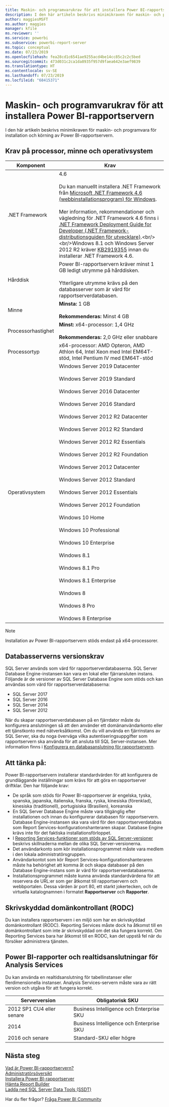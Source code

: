 ```yaml
---
title: Maskin- och programvarukrav för att installera Power BI-rapportservern
description: I den här artikeln beskrivs minimikraven för maskin- och programvara för installation och körning av Power BI-rapportservern.
author: maggiesMSFT
ms.author: maggies
manager: kfile
ms.reviewer: ''
ms.service: powerbi
ms.subservice: powerbi-report-server
ms.topic: conceptual
ms.date: 07/23/2019
ms.openlocfilehash: fea28cd1c6541ae9255acd4be14cc85c2c2c5bed
ms.sourcegitcommit: 473d031c2ca1da8935f957d9faea642e3aef9839
ms.translationtype: HT
ms.contentlocale: sv-SE
ms.lasthandoff: 07/23/2019
ms.locfileid: "68415371"
---
```

# <a name="hardware-and-software-requirements-for-installing-power-bi-report-server"></a>Maskin- och programvarukrav för att installera Power BI-rapportservern

I den här artikeln beskrivs minimikraven för maskin- och programvara för installation och körning av Power BI-rapportservern.

## <a name="processor-memory-and-operating-system-requirements"></a>Krav på processor, minne och operativsystem

| Komponent | Krav |
| --- | --- |
| .NET Framework |4.6<br><br>Du kan manuellt installera .NET Framework från [Microsoft .NET Framework 4.6 (webbinstallationsprogram) för Windows](http://support.microsoft.com/kb/3045560).<br/><br/> Mer information, rekommendationer och vägledning för .NET Framework 4.6 finns i [.NET Framework Deployment Guide for Developer (.NET Framework-distributionsguiden för utvecklare)](http://msdn.microsoft.com/library/ee942965\(v=vs.110\).aspx).<br/><br/>Windows 8.1 och Windows Server 2012 R2 kräver [KB2919355](http://support.microsoft.com/kb/2919355) innan du installerar .NET Framework 4.6. |
| Hårddisk |Power BI-rapportservern kräver minst 1 GB ledigt utrymme på hårddisken.<br><br>Ytterligare utrymme krävs på den databasserver som är värd för rapportserverdatabasen. |
| Minne |**Minsta:** 1 GB<br/><br/> **Rekommenderas:** Minst 4 GB |
| Processorhastighet |**Minst:** x64-processor: 1,4 GHz<br/><br/> **Rekommenderas:** 2,0 GHz eller snabbare |
| Processortyp |x64-processor: AMD Opteron, AMD Athlon 64, Intel Xeon med Intel EM64T-stöd, Intel Pentium IV med EM64T-stöd |
| Operativsystem |Windows Server 2019 Datacenter<br><br>Windows Server 2019 Standard<br><br>Windows Server 2016 Datacenter<br><br>Windows Server 2016 Standard<br><br>Windows Server 2012 R2 Datacenter<br><br>Windows Server 2012 R2 Standard<br><br>Windows Server 2012 R2 Essentials<br><br>Windows Server 2012 R2 Foundation<br><br>Windows Server 2012 Datacenter<br><br>Windows Server 2012 Standard<br><br>Windows Server 2012 Essentials<br><br>Windows Server 2012 Foundation<br><br>Windows 10 Home<br><br>Windows 10 Professional<br><br>Windows 10 Enterprise<br><br>Windows 8.1<br><br>Windows 8.1 Pro<br><br>Windows 8.1 Enterprise<br><br>Windows 8<br><br>Windows 8 Pro<br><br>Windows 8 Enterprise |

> [!NOTE]
> Installation av Power BI-rapportservern stöds endast på x64-processorer.


## <a name="database-server-version-requirements"></a>Databasserverns versionskrav

SQL Server används som värd för rapportserverdatabaserna. SQL Server Database Engine-instansen kan vara en lokal eller fjärransluten instans. Följande är de versioner av SQL Server Database Engine som stöds och kan användas som värd för rapportserverdatabaserna:

* SQL Server 2017
* SQL Server 2016
* SQL Server 2014
* SQL Server 2012

När du skapar rapportserverdatabasen på en fjärrdator måste du konfigurera anslutningen så att den använder ett domänanvändarkonto eller ett tjänstkonto med nätverksåtkomst. Om du vill använda en fjärrinstans av SQL Server, ska du noga överväga vilka autentiseringsuppgifter som rapportservern ska använda för att ansluta till SQL Server-instansen. Mer information finns i [Konfigurera en databasanslutning för rapportservern](https://docs.microsoft.com/sql/reporting-services/install-windows/configure-a-report-server-database-connection-ssrs-configuration-manager).

## <a name="considerations"></a>Att tänka på:

Power BI-rapportservern installerar standardvärden för att konfigurera de grundläggande inställningar som krävs för att göra en rapportserver driftklar. Den har följande krav:

* De språk som stöds för Power BI-rapportserver är engelska, tyska, spanska, japanska, italienska, franska, ryska, kinesiska (förenklad), kinesiska (traditionell), portugisiska (Brasilien), koreanska
* En SQL Server Database Engine måste vara tillgänglig efter installationen och innan du konfigurerar databasen för rapportservern. Database Engine-instansen ska vara värd för den rapportserverdatabas som Report Services-konfigurationshanteraren skapar. Database Engine krävs inte för det faktiska installationsförloppet.
* I [Reporting Services-funktioner som stöds av SQL Server-versioner](https://docs.microsoft.com/sql/reporting-services/reporting-services-features-supported-by-the-editions-of-sql-server-2016) beskrivs skillnaderna mellan de olika SQL Server-versionerna.
* Det användarkonto som kör installationsprogrammet måste vara medlem i den lokala administratörsgruppen.
* Användarkontot som kör Report Services-konfigurationshanteraren måste ha behörighet att komma åt och skapa databaser på den Database Engine-instans som är värd för rapportserverdatabaserna.
* Installationsprogrammet måste kunna använda standardvärdena för att reservera de URL:er som ger åtkomst till rapportservern och webbportalen. Dessa värden är port 80, ett starkt jokertecken, och de virtuella katalognamnen i formatet **Rapportserver** och **Rapporter**.

## <a name="read-only-domain-controller-rodc"></a>Skrivskyddad domänkontrollant (RODC)

 Du kan installera rapportservern i en miljö som har en skrivskyddad domänkontrollant (RODC). Reporting Services måste dock ha åtkomst till en domänkontrollant som inte är skrivskyddad om det ska fungera korrekt. Om Reporting Services bara har åtkomst till en RODC, kan det uppstå fel när du försöker administrera tjänsten.

## <a name="power-bi-reports-and-analysis-services-live-connections"></a>Power BI-rapporter och realtidsanslutningar för Analysis Services

Du kan använda en realtidsanslutning för tabellinstanser eller flerdimensionella instanser. Analysis Services-servern måste vara av rätt version och utgåva för att fungera korrekt.

| **Serverversion** | **Obligatorisk SKU** |
| --- | --- |
| 2012 SP1 CU4 eller senare |Business Intelligence och Enterprise SKU |
| 2014 |Business Intelligence och Enterprise SKU |
| 2016 och senare |Standard-SKU eller högre |

## <a name="next-steps"></a>Nästa steg

[Vad är Power BI-rapportservern?](get-started.md)  
[Administratörsöversikt](admin-handbook-overview.md)  
[Installera Power BI-rapportserver](install-report-server.md)  
[Hämta Report Builder](https://www.microsoft.com/download/details.aspx?id=53613)  
[Ladda ned SQL Server Data Tools (SSDT)](http://go.microsoft.com/fwlink/?LinkID=616714)

Har du fler frågor? [Fråga Power BI Community](https://community.powerbi.com/)
